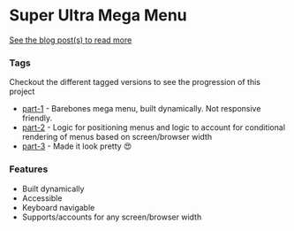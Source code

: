 # Super Ultra Mega Menu

[See the blog post(s) to read more](https://google.com)

### Tags

Checkout the different tagged versions to see the progression of this project

- [part-1](https://github.com/samcxps/super-ultra-mega-menu) - Barebones mega menu, built dynamically. Not responsive friendly.
- [part-2](https://github.com/samcxps/super-ultra-mega-menu) - Logic for positioning menus and logic to account for conditional rendering of menus based on screen/browser width
- [part-3](https://github.com/samcxps/super-ultra-mega-menu) - Made it look pretty 😍

### Features

- Built dynamically
- Accessible
- Keyboard navigable
- Supports/accounts for any screen/browser width
